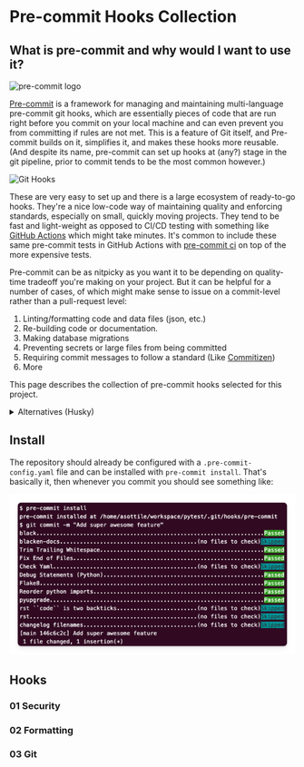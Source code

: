# Pre-commit Hooks Collection


## What is pre-commit and why would I want to use it?
![pre-commit logo](https://avatars.githubusercontent.com/u/6943086?s=280&v=4)

[Pre-commit](https://pre-commit.com/) is a framework for managing and maintaining multi-language pre-commit git hooks, which are essentially pieces of code that are run right before you commit on your local machine and can even prevent you from committing if rules are not met. This is a feature of Git itself, and Pre-commit builds on it, simplifies it, and makes these hooks more reusable. (And despite its name, pre-commit can set up hooks at (any?) stage in the git pipeline, prior to commit tends to be the most common however.)

![Git Hooks](https://d8it4huxumps7.cloudfront.net/uploads/images/652f8091f32cc_git_hooks_06.jpg?d=2000x2000)

These are very easy to set up and there is a large ecosystem of ready-to-go hooks. They're a nice low-code way of maintaining quality and enforcing standards, especially on small, quickly moving projects. They tend to be fast and light-weight as opposed to CI/CD testing with something like [GitHub Actions](https://github.com/features/actions) which might take minutes. It's common to include these same pre-commit tests in GitHub Actions with [pre-commit ci](https://pre-commit.ci/) on top of the more expensive tests.

Pre-commit can be as nitpicky as you want it to be depending on quality-time tradeoff you're making on your project. But it can be helpful for a number of cases, of which might make sense to issue on a commit-level rather than a pull-request level:
1. Linting/formatting code and data files (json, etc.)
2. Re-building code or documentation.
3. Making database migrations
4. Preventing secrets or large files from being committed
5. Requiring commit messages to follow a standard (Like [Commitizen](https://commitizen-tools.github.io/commitizen/))
6. More

This page describes the collection of pre-commit hooks selected for this project.

<details>
<summary>
Alternatives (Husky)
</summary>
[Husky](https://typicode.github.io/husky/) is an alternative to pre-commit. My understanding of the differences is that it is mainly geared towards the NodeJS community while pre-commit is multi-language, a bit simpler, a bit more popular, and tends to be the go-to for the Python community, hency why I chose it.
</details>

## Install
The repository should already be configured with a `.pre-commit-config.yaml` file and can be installed with `pre-commit install`. That's basically it, then whenever you commit you should see something like:

![Pre-commit Example](./pre-commit_example.png)

## Hooks

### 01 Security


### 02 Formatting


### 03 Git
